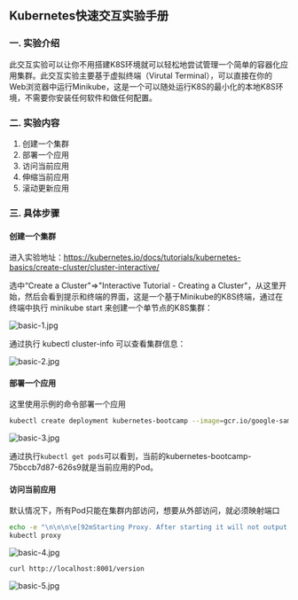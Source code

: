 ## Kubernetes快速交互实验手册

### 一. 实验介绍

此交互实验可以让你不用搭建K8S环境就可以轻松地尝试管理一个简单的容器化应用集群。此交互实验主要基于虚拟终端（Virutal Terminal），可以直接在你的Web浏览器中运行Minikube，这是一个可以随处运行K8S的最小化的本地K8S环境，不需要你安装任何软件和做任何配置。

### 二. 实验内容

1. 创建一个集群
2. 部署一个应用
3. 访问当前应用
4. 伸缩当前应用
5. 滚动更新应用

### 三. 具体步骤

#### 创建一个集群

进入实验地址：https://kubernetes.io/docs/tutorials/kubernetes-basics/create-cluster/cluster-interactive/

选中“Create a Cluster"=>"Interactive Tutorial - Creating a Cluster"，从这里开始，然后会看到提示和终端的界面，这是一个基于Minikube的K8S终端，通过在终端中执行 minikube start 来创建一个单节点的K8S集群：

![basic-1.jpg](https://wx1.sinaimg.cn/large/0072fULUgy1g9tq62l6y3j30vj0gsjs3.jpg)

通过执行 kubectl cluster-info 可以查看集群信息：

![basic-2.jpg](https://wx1.sinaimg.cn/large/0072fULUgy1g9tq8b4k1ej30vk0gwaas.jpg)

#### 部署一个应用

这里使用示例的命令部署一个应用

```bash
kubectl create deployment kubernetes-bootcamp --image=gcr.io/google-samples/kubernetes-bootcamp:v1
```



![basic-3.jpg](https://wx1.sinaimg.cn/large/0072fULUgy1g9tqdrgoguj30vi0gsgme.jpg)

通过执行`kubectl get pods`可以看到，当前的kubernetes-bootcamp-75bccb7d87-626s9就是当前应用的Pod。

#### 访问当前应用

默认情况下，所有Pod只能在集群内部访问，想要从外部访问，就必须映射端口

```bash
echo -e "\n\n\n\e[92mStarting Proxy. After starting it will not output a response. Please click the first Terminal Tab\n";
kubectl proxy
```

![basic-4.jpg](https://wx1.sinaimg.cn/large/0072fULUgy1g9tqph919pj30vf0gq3za.jpg)

```bash
curl http://localhost:8001/version
```

![basic-5.jpg](https://wx1.sinaimg.cn/large/0072fULUgy1g9tqqzps5jj30vp0gugm5.jpg)

